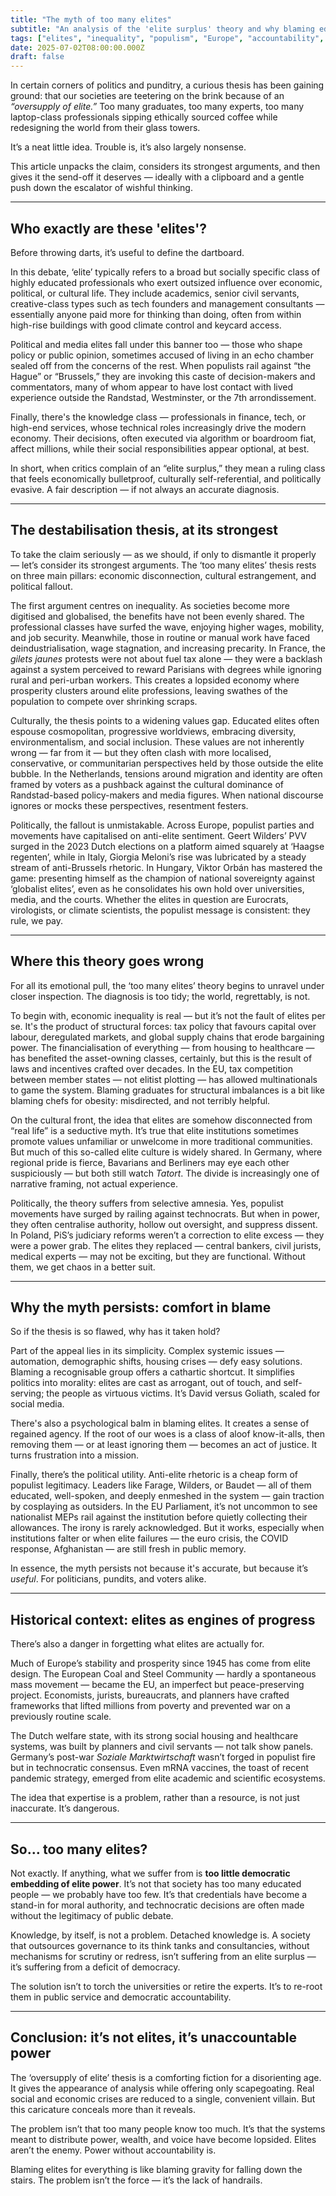 ```yaml
---
title: "The myth of too many elites"
subtitle: "An analysis of the 'elite surplus' theory and why blaming educated professionals for societal decay misses the real causes — from structural inequality to democratic drift."
tags: ["elites", "inequality", "populism", "Europe", "accountability", "politics"]
date: 2025-07-02T08:00:00.000Z
draft: false
---
```


In certain corners of politics and punditry, a curious thesis has been gaining ground: that our societies are teetering on the brink because of an *“oversupply of elite.”* Too many graduates, too many experts, too many laptop-class professionals sipping ethically sourced coffee while redesigning the world from their glass towers.

It’s a neat little idea. Trouble is, it’s also largely nonsense.

This article unpacks the claim, considers its strongest arguments, and then gives it the send-off it deserves — ideally with a clipboard and a gentle push down the escalator of wishful thinking.

---

## Who exactly are these 'elites'?

Before throwing darts, it’s useful to define the dartboard.

In this debate, ‘elite’ typically refers to a broad but socially specific class of highly educated professionals who exert outsized influence over economic, political, or cultural life. They include academics, senior civil servants, creative-class types such as tech founders and management consultants — essentially anyone paid more for thinking than doing, often from within high-rise buildings with good climate control and keycard access.

Political and media elites fall under this banner too — those who shape policy or public opinion, sometimes accused of living in an echo chamber sealed off from the concerns of the rest. When populists rail against “the Hague” or “Brussels,” they are invoking this caste of decision-makers and commentators, many of whom appear to have lost contact with lived experience outside the Randstad, Westminster, or the 7th arrondissement.

Finally, there's the knowledge class — professionals in finance, tech, or high-end services, whose technical roles increasingly drive the modern economy. Their decisions, often executed via algorithm or boardroom fiat, affect millions, while their social responsibilities appear optional, at best.

In short, when critics complain of an “elite surplus,” they mean a ruling class that feels economically bulletproof, culturally self-referential, and politically evasive. A fair description — if not always an accurate diagnosis.

---

## The destabilisation thesis, at its strongest

To take the claim seriously — as we should, if only to dismantle it properly — let’s consider its strongest arguments. The ‘too many elites’ thesis rests on three main pillars: economic disconnection, cultural estrangement, and political fallout.

The first argument centres on inequality. As societies become more digitised and globalised, the benefits have not been evenly shared. The professional classes have surfed the wave, enjoying higher wages, mobility, and job security. Meanwhile, those in routine or manual work have faced deindustrialisation, wage stagnation, and increasing precarity. In France, the *gilets jaunes* protests were not about fuel tax alone — they were a backlash against a system perceived to reward Parisians with degrees while ignoring rural and peri-urban workers. This creates a lopsided economy where prosperity clusters around elite professions, leaving swathes of the population to compete over shrinking scraps.

Culturally, the thesis points to a widening values gap. Educated elites often espouse cosmopolitan, progressive worldviews, embracing diversity, environmentalism, and social inclusion. These values are not inherently wrong — far from it — but they often clash with more localised, conservative, or communitarian perspectives held by those outside the elite bubble. In the Netherlands, tensions around migration and identity are often framed by voters as a pushback against the cultural dominance of Randstad-based policy-makers and media figures. When national discourse ignores or mocks these perspectives, resentment festers.

Politically, the fallout is unmistakable. Across Europe, populist parties and movements have capitalised on anti-elite sentiment. Geert Wilders’ PVV surged in the 2023 Dutch elections on a platform aimed squarely at ‘Haagse regenten’, while in Italy, Giorgia Meloni’s rise was lubricated by a steady stream of anti-Brussels rhetoric. In Hungary, Viktor Orbán has mastered the game: presenting himself as the champion of national sovereignty against ‘globalist elites’, even as he consolidates his own hold over universities, media, and the courts. Whether the elites in question are Eurocrats, virologists, or climate scientists, the populist message is consistent: they rule, we pay.

---

## Where this theory goes wrong

For all its emotional pull, the ‘too many elites’ theory begins to unravel under closer inspection. The diagnosis is too tidy; the world, regrettably, is not.

To begin with, economic inequality is real — but it’s not the fault of elites per se. It's the product of structural forces: tax policy that favours capital over labour, deregulated markets, and global supply chains that erode bargaining power. The financialisation of everything — from housing to healthcare — has benefited the asset-owning classes, certainly, but this is the result of laws and incentives crafted over decades. In the EU, tax competition between member states — not elitist plotting — has allowed multinationals to game the system. Blaming graduates for structural imbalances is a bit like blaming chefs for obesity: misdirected, and not terribly helpful.

On the cultural front, the idea that elites are somehow disconnected from “real life” is a seductive myth. It’s true that elite institutions sometimes promote values unfamiliar or unwelcome in more traditional communities. But much of this so-called elite culture is widely shared. In Germany, where regional pride is fierce, Bavarians and Berliners may eye each other suspiciously — but both still watch *Tatort*. The divide is increasingly one of narrative framing, not actual experience.

Politically, the theory suffers from selective amnesia. Yes, populist movements have surged by railing against technocrats. But when in power, they often centralise authority, hollow out oversight, and suppress dissent. In Poland, PiS’s judiciary reforms weren’t a correction to elite excess — they were a power grab. The elites they replaced — central bankers, civil jurists, medical experts — may not be exciting, but they are functional. Without them, we get chaos in a better suit.

---

## Why the myth persists: comfort in blame

So if the thesis is so flawed, why has it taken hold?

Part of the appeal lies in its simplicity. Complex systemic issues — automation, demographic shifts, housing crises — defy easy solutions. Blaming a recognisable group offers a cathartic shortcut. It simplifies politics into morality: elites are cast as arrogant, out of touch, and self-serving; the people as virtuous victims. It’s David versus Goliath, scaled for social media.

There's also a psychological balm in blaming elites. It creates a sense of regained agency. If the root of our woes is a class of aloof know-it-alls, then removing them — or at least ignoring them — becomes an act of justice. It turns frustration into a mission.

Finally, there’s the political utility. Anti-elite rhetoric is a cheap form of populist legitimacy. Leaders like Farage, Wilders, or Baudet — all of them educated, well-spoken, and deeply enmeshed in the system — gain traction by cosplaying as outsiders. In the EU Parliament, it’s not uncommon to see nationalist MEPs rail against the institution before quietly collecting their allowances. The irony is rarely acknowledged. But it works, especially when institutions falter or when elite failures — the euro crisis, the COVID response, Afghanistan — are still fresh in public memory.

In essence, the myth persists not because it's accurate, but because it’s *useful*. For politicians, pundits, and voters alike.

---

## Historical context: elites as engines of progress

There’s also a danger in forgetting what elites are actually for.

Much of Europe’s stability and prosperity since 1945 has come from elite design. The European Coal and Steel Community — hardly a spontaneous mass movement — became the EU, an imperfect but peace-preserving project. Economists, jurists, bureaucrats, and planners have crafted frameworks that lifted millions from poverty and prevented war on a previously routine scale.

The Dutch welfare state, with its strong social housing and healthcare systems, was built by planners and civil servants — not talk show panels. Germany’s post-war *Soziale Marktwirtschaft* wasn’t forged in populist fire but in technocratic consensus. Even mRNA vaccines, the toast of recent pandemic strategy, emerged from elite academic and scientific ecosystems.

The idea that expertise is a problem, rather than a resource, is not just inaccurate. It’s dangerous.

---

## So… too many elites?

Not exactly. If anything, what we suffer from is **too little democratic embedding of elite power**. It’s not that society has too many educated people — we probably have too few. It’s that credentials have become a stand-in for moral authority, and technocratic decisions are often made without the legitimacy of public debate.

Knowledge, by itself, is not a problem. Detached knowledge is. A society that outsources governance to its think tanks and consultancies, without mechanisms for scrutiny or redress, isn’t suffering from an elite surplus — it’s suffering from a deficit of democracy.

The solution isn’t to torch the universities or retire the experts. It’s to re-root them in public service and democratic accountability.

---

## Conclusion: it’s not elites, it’s unaccountable power

The ‘oversupply of elite’ thesis is a comforting fiction for a disorienting age. It gives the appearance of analysis while offering only scapegoating. Real social and economic crises are reduced to a single, convenient villain. But this caricature conceals more than it reveals.

The problem isn’t that too many people know too much. It’s that the systems meant to distribute power, wealth, and voice have become lopsided. Elites aren’t the enemy. Power without accountability is.

Blaming elites for everything is like blaming gravity for falling down the stairs. The problem isn’t the force — it’s the lack of handrails.
